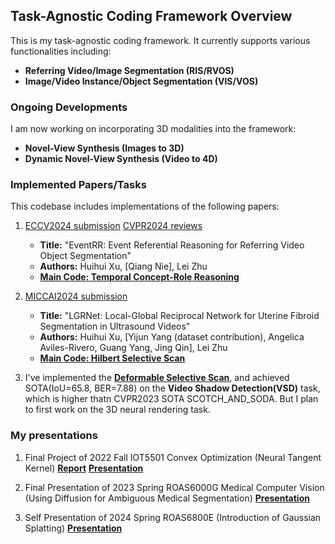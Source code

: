 ## Task-Agnostic Coding Framework Overview

This is my task-agnostic coding framework. It currently supports various functionalities including:

- **Referring Video/Image Segmentation (RIS/RVOS)**
- **Image/Video Instance/Object Segmentation (VIS/VOS)**

### Ongoing Developments

I am now working on incorporating 3D modalities into the framework:

- **Novel-View Synthesis (Images to 3D)**
- **Dynamic Novel-View Synthesis (Video to 4D)**

### Implemented Papers/Tasks

This codebase includes implementations of the following papers:

1. [ECCV2024 submission](./readme/EventRR.pdf)  [CVPR2024 reviews](./readme/screencapture-openreview-net-forum-2024-04-25-11_37_54.png) 
    - **Title:** "EventRR: Event Referential Reasoning for Referring Video Object Segmentation"
    - **Authors:** Huihui Xu, [Qiang Nie], Lei Zhu
    - **[Main Code: Temporal Concept-Role Reasoning](./models/graph/reason_module.py)**

2. [MICCAI2024 submission](./readme/LGRNet.pdf)
    - **Title:** "LGRNet: Local-Global Reciprocal Network for Uterine Fibroid Segmentation in Ultrasound Videos"
    - **Authors:** Huihui Xu, [Yijun Yang (dataset contribution), Angelica Aviles-Rivero, Guang Yang, Jing Qin], Lei Zhu
    - **[Main Code: Hilbert Selective Scan](./models/encoder/ops/modules/frame_query_ss2d.py#L576)**

3. I've implemented the **[Deformable Selective Scan](./models/encoder/ops/modules/deform_selective_scan_mamba_scan.py)**, and achieved SOTA(IoU=65.8, BER=7.88) on the **Video Shadow Detection(VSD)** task, which is higher thatn CVPR2023 SOTA SCOTCH_AND_SODA. But I plan to first work on the 3D neural rendering task.


### My presentations

1. Final Project of 2022 Fall IOT5501 Convex Optimization (Neural Tangent Kernel) **[Report](./readme/ntk_report.pdf)**  **[Presentation](./readme/ntk_pre.pdf)** 

2. Final Presentation of 2023 Spring ROAS6000G Medical Computer Vision (Using Diffusion for Ambiguous Medical Segmentation) **[Presentation](./readme/ROAS6000G_Presentation.pdf)** 

3. Self Presentation of 2024 Spring ROAS6800E (Introduction of Gaussian Splatting) **[Presentation](./readme/haosen_gs.pdf)**

